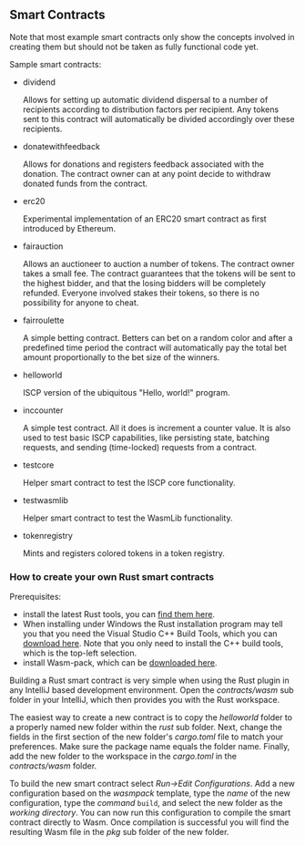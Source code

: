 ## Smart Contracts

Note that most example smart contracts only show the concepts involved in
creating them but should not be taken as fully functional code yet.

Sample smart contracts:

- dividend

  Allows for setting up automatic dividend dispersal to a number of recipients
  according to distribution factors per recipient. Any tokens sent to this
  contract will automatically be divided accordingly over these recipients.

- donatewithfeedback

  Allows for donations and registers feedback associated with the donation. The
  contract owner can at any point decide to withdraw donated funds from the
  contract.

- erc20

  Experimental implementation of an ERC20 smart contract as first introduced by
  Ethereum.

- fairauction

  Allows an auctioneer to auction a number of tokens. The contract owner takes a
  small fee. The contract guarantees that the tokens will be sent to the highest
  bidder, and that the losing bidders will be completely refunded. Everyone
  involved stakes their tokens, so there is no possibility for anyone to cheat.

- fairroulette

  A simple betting contract. Betters can bet on a random color and after a
  predefined time period the contract will automatically pay the total bet
  amount proportionally to the bet size of the winners.

- helloworld

  ISCP version of the ubiquitous "Hello, world!" program.

- inccounter

  A simple test contract. All it does is increment a counter value. It is also
  used to test basic ISCP capabilities, like persisting state, batching
  requests, and sending (time-locked) requests from a contract.

- testcore

  Helper smart contract to test the ISCP core functionality.

- testwasmlib

  Helper smart contract to test the WasmLib functionality.

- tokenregistry

  Mints and registers colored tokens in a token registry.

### How to create your own Rust smart contracts

Prerequisites:

* install the latest Rust tools, you can
  [find them here](https://www.rust-lang.org/tools/install).
* When installing under Windows the Rust installation program may tell you that
  you need the Visual Studio C++ Build Tools, which you can
  [download here](https://visualstudio.microsoft.com/visual-cpp-build-tools/).
  Note that you only need to install the C++ build tools, which is the top-left
  selection.
* install Wasm-pack, which can be
  [downloaded here](https://rustwasm.github.io/wasm-pack/).

Building a Rust smart contract is very simple when using the Rust plugin in any
IntelliJ based development environment. Open the _contracts/wasm_ sub folder in
your IntelliJ, which then provides you with the Rust workspace.

The easiest way to create a new contract is to copy the _helloworld_ folder to a
properly named new folder within the _rust_ sub folder. Next, change the fields
in the first section of the new folder's _cargo.toml_ file to match your
preferences. Make sure the package name equals the folder name. Finally, add the
new folder to the workspace in the _cargo.toml_ in the _contracts/wasm_ folder.

To build the new smart contract select _Run->Edit Configurations_. Add a new
configuration based on the _wasmpack_ template, type the _name_ of the new
configuration, type the _command_ `build`, and select the new folder as the
_working directory_. You can now run this configuration to compile the smart
contract directly to Wasm. Once compilation is successful you will find the
resulting Wasm file in the _pkg_ sub folder of the new folder.

